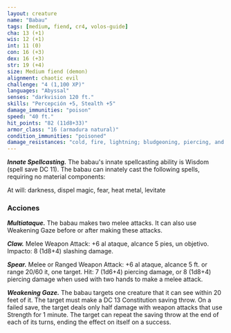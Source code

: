 ```yaml
---
layout: creature
name: "Babau"
tags: [medium, fiend, cr4, volos-guide]
cha: 13 (+1)
wis: 12 (+1)
int: 11 (0)
con: 16 (+3)
dex: 16 (+3)
str: 19 (+4)
size: Medium fiend (demon)
alignment: chaotic evil
challenge: "4 (1,100 XP)"
languages: "Abyssal"
senses: "darkvision 120 ft."
skills: "Percepción +5, Stealth +5"
damage_immunities: "poison"
speed: "40 ft."
hit_points: "82 (11d8+33)"
armor_class: "16 (armadura natural)"
condition_immunities: "poisoned"
damage_resistances: "cold, fire, lightning; bludgeoning, piercing, and slashing from nonmagical attacks"
---
```


***Innate Spellcasting.*** The babau's innate spellcasting ability is Wisdom (spell save DC 11). The babau can innately cast the following spells, requiring no material components:

At will: darkness, dispel magic, fear, heat metal, levitate

### Acciones

***Multiataque.*** The babau makes two melee attacks. It can also use Weakening Gaze before or after making these attacks.

***Claw.*** Melee Weapon Attack: +6 al ataque, alcance 5 pies, un objetivo. Impacto: 8 (1d8+4) slashing damage.

***Spear.*** Melee or Ranged Weapon Attack: +6 al ataque, alcance 5 ft. or range 20/60 it, one target. Hit: 7 (1d6+4) piercing damage, or 8 (1d8+4) piercing damage when used with two hands to make a melee attack.

***Weakening Gaze.*** The babau targets one creature that it can see within 20 feet of it. The target must make a DC 13 Constitution saving throw. On a failed save, the target deals only half damage with weapon attacks that use Strength for 1 minute. The target can repeat the saving throw at the end of each of its turns, ending the effect on itself on a success.